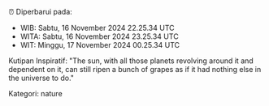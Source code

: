 ⏰ Diperbarui pada:
- WIB: Sabtu, 16 November 2024 22.25.34 UTC
- WITA: Sabtu, 16 November 2024 23.25.34 UTC
- WIT: Minggu, 17 November 2024 00.25.34 UTC

Kutipan Inspiratif:
"The sun, with all those planets revolving around it and dependent on it, can still ripen a bunch of grapes as if it had nothing else in the universe to do."


Kategori: nature

